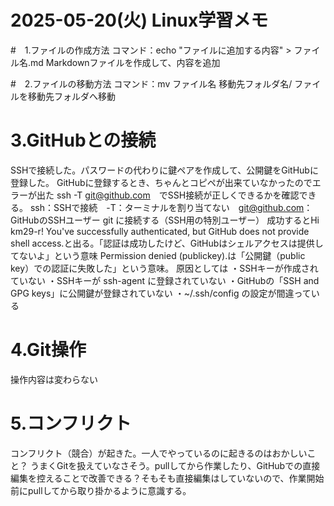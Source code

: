 # 2025-05-20(火) Linux学習メモ

#　1.ファイルの作成方法
コマンド：echo "ファイルに追加する内容" > ファイル名.md
Markdownファイルを作成して、内容を追加

#　2.ファイルの移動方法
コマンド：mv ファイル名 移動先フォルダ名/
ファイルを移動先フォルダへ移動

# 3.GitHubとの接続
SSHで接続した。パスワードの代わりに鍵ペアを作成して、公開鍵をGitHubに登録した。
GitHubに登録するとき、ちゃんとコピペが出来ていなかったのでエラーが出た
ssh -T git@github.com　でSSH接続が正しくできるかを確認できる。
ssh：SSHで接続　-T：ターミナルを割り当てない　git@github.com：GitHubのSSHユーザー git に接続する（SSH用の特別ユーザー）
成功するとHi km29-r! You've successfully authenticated, but GitHub does not provide shell access.と出る。「認証は成功したけど、GitHubはシェルアクセスは提供してないよ」という意味
Permission denied (publickey).は「公開鍵（public key）での認証に失敗した」という意味。
原因としては
・SSHキーが作成されていない
・SSHキーが ssh-agent に登録されていない
・GitHubの「SSH and GPG keys」に公開鍵が登録されていない
・~/.ssh/config の設定が間違っている





# 4.Git操作
操作内容は変わらない

# 5.コンフリクト
コンフリクト（競合）が起きた。一人でやっているのに起きるのはおかしいこと？
うまくGitを扱えていなさそう。pullしてから作業したり、GitHubでの直接編集を控えることで改善できる？そもそも直接編集はしていないので、作業開始前にpullしてから取り掛かるように意識する。